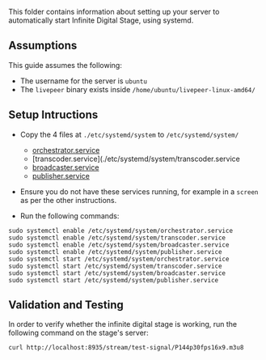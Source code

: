 This folder contains information about setting up your server to automatically start Infinite Digital Stage, using systemd.

## Assumptions

This guide assumes the following:

- The username for the server is `ubuntu`
- The `livepeer` binary exists inside `/home/ubuntu/livepeer-linux-amd64/`

## Setup Intructions

- Copy the 4 files at `./etc/systemd/system` to `/etc/systemd/system/`
  - [orchestrator.service](./etc/systemd/system/orchestrator.service)
  - [transcoder.service](./etc/systemd/system/transcoder.service
  - [broadcaster.service](./etc/systemd/system/broadcaster.service)
  - [publisher.service](./etc/systemd/system/publisher.service)

- Ensure you do not have these services running, for example in a `screen` as per the other instructions.

- Run the following commands:
```
sudo systemctl enable /etc/systemd/system/orchestrator.service
sudo systemctl enable /etc/systemd/system/transcoder.service
sudo systemctl enable /etc/systemd/system/broadcaster.service
sudo systemctl enable /etc/systemd/system/publisher.service
sudo systemctl start /etc/systemd/system/orchestrator.service
sudo systemctl start /etc/systemd/system/transcoder.service
sudo systemctl start /etc/systemd/system/broadcaster.service
sudo systemctl start /etc/systemd/system/publisher.service
```

## Validation and Testing

In order to verify whether the infinite digital stage is working, run the following command on the stage's server:
```
curl http://localhost:8935/stream/test-signal/P144p30fps16x9.m3u8
```
